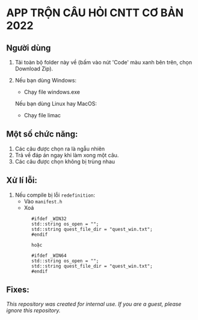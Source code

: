 #  APP TRỘN CÂU HỎI CNTT CƠ BẢN 2022

Người dùng
-------------------
1. Tải toàn bộ folder này về (bấm vào nút 'Code' màu xanh bên trên, chọn Download Zip).

2. Nếu bạn dùng Windows:
      - Chạy file windows.exe
      
   Nếu bạn dùng Linux hay MacOS:
      - Chạy file limac

Một số chức năng:
--------------------
1. Các câu được chọn ra là ngẫu nhiên
2. Trả về đáp án ngay khi làm xong một câu.
3. Các câu được chọn không bị trùng nhau

Xử lí lỗi:
--------------------
1. Nếu compile bị lỗi `redefinition`:
      - Vào `manifest.h`
      - Xoá 
      ```
            #ifdef _WIN32
            std::string os_open = "";
            std::string quest_file_dir = "quest_win.txt";
            #endif
            
            hoặc
            
            #ifdef _WIN64
            std::string os_open = "";
            std::string quest_file_dir = "quest_win.txt";
            #endif
      ```

Fixes:
--------------------


*This repository was created for internal use. If you are a guest, please ignore this repository.*
